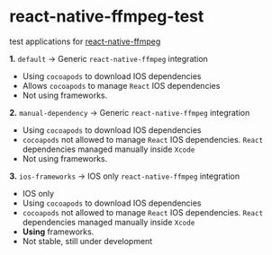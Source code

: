 # react-native-ffmpeg-test
test applications for [react-native-ffmpeg](https://github.com/tanersener/react-native-ffmpeg)


**1.** `default` -> Generic `react-native-ffmpeg` integration
  - Using `cocoapods` to download IOS dependencies
  - Allows `cocoapods` to manage `React` IOS dependencies
  - Not using frameworks.

**2.** `manual-dependency` -> Generic `react-native-ffmpeg` integration
  - Using `cocoapods` to download IOS dependencies
  - `cocoapods` not allowed to manage `React` IOS dependencies. `React` dependencies managed manually inside `Xcode`
  - Not using frameworks.

**3.** `ios-frameworks` -> IOS only `react-native-ffmpeg` integration
  - IOS only
  - Using `cocoapods` to download IOS dependencies
  - `cocoapods` not allowed to manage `React` IOS dependencies. `React` dependencies managed manually inside `Xcode`
  - **Using** frameworks.
  - Not stable, still under development

